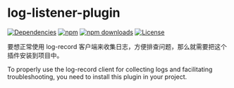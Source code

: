 # log-listener-plugin

[![Dependencies](https://img.shields.io/badge/dependencies-none-green)](https://www.npmjs.com/package/@wutiange/log-listener-plugin?activeTab=dependencies)
[![npm](https://img.shields.io/npm/v/@wutiange/log-listener-plugin)](https://www.npmjs.com/package/@wutiange/log-listener-plugin)
[![npm downloads](https://img.shields.io/npm/dm/@wutiange/log-listener-plugin)](https://www.npmjs.com/package/@wutiange/log-listener-plugin)
[![License](https://img.shields.io/npm/l/@wutiange/log-listener-plugin)](./LICENSE)

要想正常使用 log-record 客户端来收集日志，方便排查问题，那么就需要把这个插件安装到项目中。

To properly use the log-record client for collecting logs and facilitating troubleshooting, you need to install this plugin in your project.
